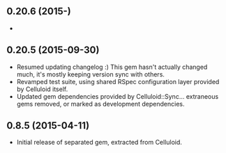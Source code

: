 0.20.6 (2015-)
-----
* 

0.20.5 (2015-09-30)
-----
* Resumed updating changelog :) This gem hasn't actually changed much, it's mostly keeping version sync with others.
* Revamped test suite, using shared RSpec configuration layer provided by Celluloid itself.
* Updated gem dependencies provided by Celluloid::Sync... extraneous gems removed, or marked as development dependencies.

0.8.5 (2015-04-11)
-----

* Initial release of separated gem, extracted from Celluloid.
